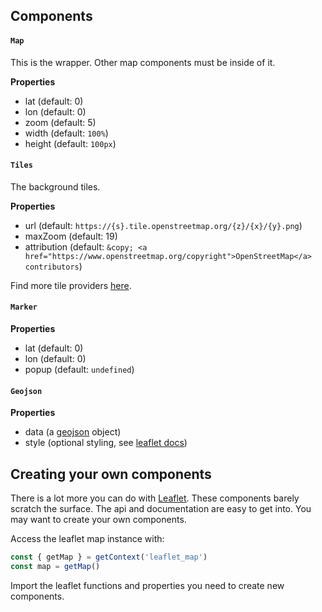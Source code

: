 ## Components

#### `Map`

This is the wrapper. Other map components must be inside of it.

**Properties**

* lat (default: 0)
* lon (default: 0)
* zoom (default: 5)
* width (default: `100%`)
* height (default: `100px`)

#### `Tiles`

The background tiles.

**Properties**

* url (default: `https://{s}.tile.openstreetmap.org/{z}/{x}/{y}.png`)
* maxZoom (default: 19)
* attribution (default: `&copy; <a href="https://www.openstreetmap.org/copyright">OpenStreetMap</a> contributors`)

Find more tile providers [here](https://leaflet-extras.github.io/leaflet-providers/preview/).

#### `Marker`

**Properties**

* lat (default: 0)
* lon (default: 0)
* popup (default: `undefined`)

#### `Geojson`

**Properties**

* data (a [geojson](https://en.wikipedia.org/wiki/GeoJSON) object)
* style (optional styling, see [leaflet docs](https://leafletjs.com/reference-1.7.1.html#geojson-style))

## Creating your own components

There is a lot more you can do with [Leaflet](https://leafletjs.com/). These components barely scratch the surface. The api and documentation are easy to get into. You may want to create your own components.

Access the leaflet map instance with:

```js
const { getMap } = getContext('leaflet_map')
const map = getMap()
```

Import the leaflet functions and properties you need to create new components.

